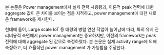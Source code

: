 본 논문은 Power management에서 실제 전력 사용량과, 이론적 peak 전력에 대한 aggregate 값이 큰 차이를 보이는 점을 지적하고,
power management에 대한 새로운 framework를 제시한다.

현대에 들어, Large scale IoT 등 대량의 병렬 연산 작업이 늘어남에 따라, 특히 유지 관리비용적 측면에서 power management는 중요하지만,
이전의 framework는 peak 전력에 대해 aggregate 된 값으로 측정하였다. 
본 논문은 실제 activity range에 의해 측정하고, 더 효율적인 power management 가 가능함을 주장한다. 
